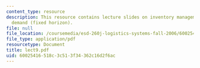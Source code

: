```yaml
---
content_type: resource
description: This resource contains lecture slides on inventory management and time-varying
  demand (fixed horizon).
file: null
file_location: /coursemedia/esd-260j-logistics-systems-fall-2006/60025416518c3c513f34362c16d2f6ac_lect9.pdf
file_type: application/pdf
resourcetype: Document
title: lect9.pdf
uid: 60025416-518c-3c51-3f34-362c16d2f6ac
---
```

